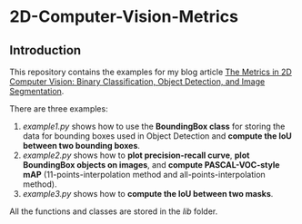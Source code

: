 # 2D-Computer-Vision-Metrics
## Introduction
This repository contains the examples for my blog article [The Metrics in 2D Computer Vision: Binary Classification, 
Object Detection, and Image Segmentation](). 

There are three examples:
1. *example1.py* shows how to use the **BoundingBox class** for storing the data for bounding boxes used in Object 
Detection and **compute the IoU between two bounding boxes**.
2. *example2.py* shows how to **plot precision-recall curve**, **plot BoundingBox objects on images**, and **compute 
PASCAL-VOC-style mAP** (11-points-interpolation method and all-points-interpolation method).
3. *example3.py* shows how to **compute the IoU between two masks**.

All the functions and classes are stored in the *lib* folder.

